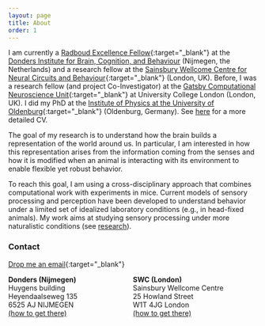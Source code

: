 ```yaml
---
layout: page
title: About
order: 1
---
```


I am currently a [Radboud Excellence Fellow](https://www.ru.nl/excellence/){:target="_blank"}
at the [Donders Institute for Brain, Cognition, and Behaviour](https://www.ru.nl/donders/)
(Nijmegen, the Netherlands) and	a research fellow at the [Sainsbury Wellcome Centre for
Neural Circuits and Behaviour](https://www.sainsburywellcome.org){:target="_blank"}
(London, UK). Before, I was a research fellow (and project Co-Investigator) at the
[Gatsby Computational Neuroscience Unit](http://www.gatsby.ucl.ac.uk/){:target="_blank"}
at University College London (London, UK). I did my PhD at the [Institute of Physics at the University of
Oldenburg](https://uol.de/en/physics/){:target="_blank"} (Oldenburg, Germany).
See [here](/cv/index.html) for a more detailed CV.

The goal of my research is to understand how the brain builds a representation
of the world around us. In particular, I am interested in how this representation
arises from the information coming from the senses and how it is modified when
an animal is interacting with its environment to enable flexible yet robust
behavior.

To reach this goal, I am using a cross-disciplinary approach that combines
computational work with experiments in mice.
Current models of sensory processing and perception have been developed
to understand behavior under a limited set of idealized laboratory conditions
(e.g., in head-fixed animals).
My work aims at studying sensory processing under more naturalistic
conditions (see [research](/research)).

### Contact

[Drop me an email](https://www.ru.nl/personen/meyer-a-f/){:target="_blank"}

<div style="display: table; width:100%;">
    <div style="display: table-cell; vertical-align: top; height: 50px; width: 50%;">
      <!-- Visiting address:<br> -->
      <b> Donders (Nijmegen)</b><br>
      Huygens building<br>
      Heyendaalseweg 135<br>
      6525 AJ NIJMEGEN<br>
      <a href="https://www.ru.nl/science/about-the-faculty/contact/how-get/s" target="_blank">(how to get there)</a>
    </div>
    <div style="display: table-cell; vertical-align: top; height: 50px; width: 50%;">
      <b>SWC (London)</b><br>
      Sainsbury Wellcome Centre  <br>
      25 Howland Street  <br>
      W1T 4JG London  <br>
      <a href="https://www.sainsburywellcome.org/web/content/contact-us" target="_blank">(how to get there)</a>
    </div>
</div>



<!-- <br>

Visiting address:
Huygens building
Heyendaalseweg 135
6525 AJ NIJMEGEN
Internal postal code: 66
[(how to get there)](https://www.ru.nl/science/about-the-faculty/contact/how-get/s){:target="_blank"}

Sainsbury Wellcome Centre
25 Howland Street
W1T 4JG London
[(how to get there)](https://www.sainsburywellcome.org/web/content/contact-us){:target="_blank"}   -->

